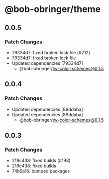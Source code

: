 # @bob-obringer/theme

## 0.0.5

### Patch Changes

- 79334d7: fixed broken lock file (#212)
- 79334d7: fixed broken lock file
- Updated dependencies [79334d7]
  - @bob-obringer/tw-color-schemes@0.1.5

## 0.0.4

### Patch Changes

- Updated dependencies [89ddaba]
- Updated dependencies [89ddaba]
  - @bob-obringer/tw-color-schemes@0.1.5

## 0.0.3

### Patch Changes

- 219c438: fixed builds (#198)
- 219c438: fixed builds
- 74b5a16: bumped packages
